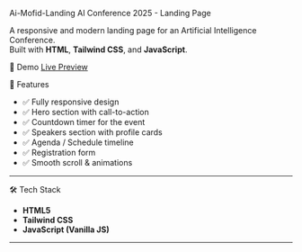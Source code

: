 Ai-Mofid-Landing
AI Conference 2025 - Landing Page

A responsive and modern landing page for an Artificial Intelligence Conference.  
Built with **HTML**, **Tailwind CSS**, and **JavaScript**.

🚀 Demo
[Live Preview](https://erfanlab.github.io/Ai-Pixl2Code-Landing/)

📌 Features
- ✅ Fully responsive design  
- ✅ Hero section with call-to-action  
- ✅ Countdown timer for the event  
- ✅ Speakers section with profile cards  
- ✅ Agenda / Schedule timeline  
- ✅ Registration form  
- ✅ Smooth scroll & animations  

---

🛠️ Tech Stack
- **HTML5**  
- **Tailwind CSS**  
- **JavaScript (Vanilla JS)**  

---
